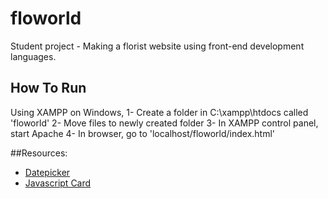 # floworld

Student project - Making a florist website using front-end development languages.

## How To Run

Using XAMPP on Windows,
1- Create a folder in C:\xampp\htdocs called 'floworld'
2- Move files to newly created folder
3- In XAMPP control panel, start Apache
4- In browser, go to 'localhost/floworld/index.html'

##Resources:
* [Datepicker](https://code-boxx.com/simple-datepicker-pure-javascript-css/#sec-download)
* [Javascript Card](hhttps://www.youtube.com/watch?v=023Psne_-_4)
